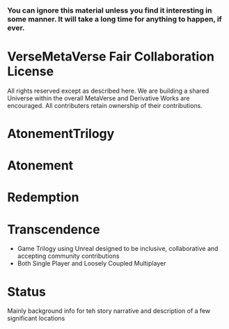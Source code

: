 ### You can ignore this material unless you find it interesting in some manner. It will take a long time for anything to happen, if ever.

# VerseMetaVerse Fair Collaboration License

All rights reserved except as described here. We are building a shared Universe within the overall MetaVerse and Derivative Works are encouraged. All contributers retain ownership of their contributions.

# AtonementTrilogy
# Atonement
# Redemption
# Transcendence

- Game Trilogy using Unreal designed to be inclusive, collaborative and accepting community contributions
- Both Single Player and Loosely Coupled Multiplayer

# Status

Mainly background info for teh story narrative and description of a few significant locations


